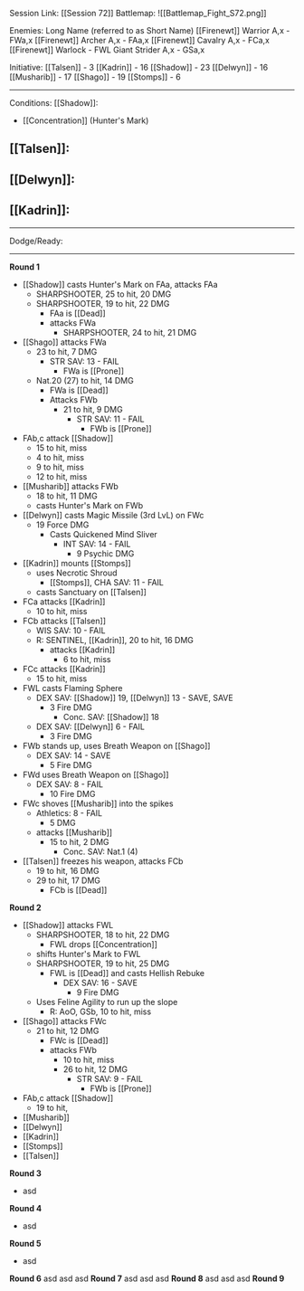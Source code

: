 Session Link:
[[Session 72]]
Battlemap:
![[Battlemap_Fight_S72.png]]

Enemies:
Long Name (referred to as Short Name)
[[Firenewt]] Warrior A,x - FWa,x
[[Firenewt]] Archer A,x - FAa,x
[[Firenewt]] Cavalry A,x - FCa,x
[[Firenewt]] Warlock - FWL
Giant Strider A,x - GSa,x

Initiative:
[[Talsen]] - 3
[[Kadrin]] - 16
[[Shadow]] - 23
[[Delwyn]] - 16
[[Musharib]] - 17
[[Shago]] - 19
[[Stomps]] - 6

---
Conditions:
[[Shadow]]:
- [[Concentration]] (Hunter's Mark)

[[Talsen]]:
- 

[[Delwyn]]:
- 

[[Kadrin]]:
- 
---
Dodge/Ready:

---
**Round 1**
- [[Shadow]] casts Hunter's Mark on FAa, attacks FAa
	- SHARPSHOOTER, 25 to hit, 20 DMG
	- SHARPSHOOTER, 19 to hit, 22 DMG
		- FAa is [[Dead]]
		- attacks FWa
			- SHARPSHOOTER, 24 to hit, 21 DMG
- [[Shago]] attacks FWa
	- 23 to hit, 7 DMG
		- STR SAV: 13 - FAIL
			- FWa is [[Prone]]
	- Nat.20 (27) to hit, 14 DMG
		- FWa is [[Dead]]
		- Attacks FWb
			- 21 to hit, 9 DMG
				- STR SAV: 11 - FAIL
					- FWb is [[Prone]]
- FAb,c attack [[Shadow]]
	- 15 to hit, miss
	- 4 to hit, miss
	- 9 to hit, miss
	- 12 to hit, miss
- [[Musharib]] attacks FWb
	- 18 to hit, 11 DMG
	- casts Hunter's Mark on FWb
- [[Delwyn]] casts Magic Missile (3rd LvL) on FWc
	- 19 Force DMG
		- Casts Quickened Mind Sliver
			- INT SAV: 14 - FAIL
				- 9 Psychic DMG
- [[Kadrin]] mounts [[Stomps]]
	- uses Necrotic Shroud
		- [[Stomps]], CHA SAV: 11 - FAIL
	- casts Sanctuary on [[Talsen]]
- FCa attacks [[Kadrin]]
	- 10 to hit, miss
- FCb attacks [[Talsen]]
	- WIS SAV: 10 - FAIL
	- R: SENTINEL, [[Kadrin]], 20 to hit, 16 DMG
		- attacks [[Kadrin]]
			- 6 to hit, miss
- FCc attacks [[Kadrin]]
	- 15 to hit, miss
- FWL casts Flaming Sphere
	- DEX SAV: [[Shadow]] 19, [[Delwyn]] 13 - SAVE, SAVE
		- 3 Fire DMG
			- Conc. SAV: [[Shadow]] 18
	- DEX SAV: [[Delwyn]] 6 - FAIL
		- 3 Fire DMG
- FWb stands up, uses Breath Weapon on [[Shago]]
	- DEX SAV: 14 - SAVE
		- 5 Fire DMG
- FWd uses Breath Weapon on [[Shago]]
	- DEX SAV: 8 - FAIL
		- 10 Fire DMG
- FWc shoves [[Musharib]] into the spikes
	- Athletics: 8 - FAIL
		- 5 DMG
	- attacks [[Musharib]]
		- 15 to hit, 2 DMG
			- Conc. SAV: Nat.1 (4)
- [[Talsen]] freezes his weapon, attacks FCb
	- 19 to hit, 16 DMG
	- 29 to hit, 17 DMG
		- FCb is [[Dead]]

**Round 2**
- [[Shadow]] attacks FWL
	- SHARPSHOOTER, 18 to hit, 22 DMG
		- FWL drops [[Concentration]]
	- shifts Hunter's Mark to FWL
	- SHARPSHOOTER, 19 to hit, 25 DMG
		- FWL is [[Dead]] and casts Hellish Rebuke 
			- DEX SAV: 16 - SAVE
				- 9 Fire DMG
	- Uses Feline Agility to run up the slope
		- R: AoO, GSb, 10 to hit, miss
- [[Shago]] attacks FWc
	- 21 to hit, 12 DMG
		- FWc is [[Dead]]
		- attacks FWb
			- 10 to hit, miss
			- 26 to hit, 12 DMG
				- STR SAV: 9 - FAIL
					- FWb is [[Prone]]
- FAb,c attack [[Shadow]]
	- 19 to hit, 
- [[Musharib]]
- [[Delwyn]]
- [[Kadrin]]
- [[Stomps]]
- [[Talsen]]

**Round 3**
- asd

**Round 4**
- asd

**Round 5**
- asd

**Round 6**
asd
asd
asd
**Round 7**
asd
asd
asd
**Round 8**
asd
asd
asd
**Round 9**
